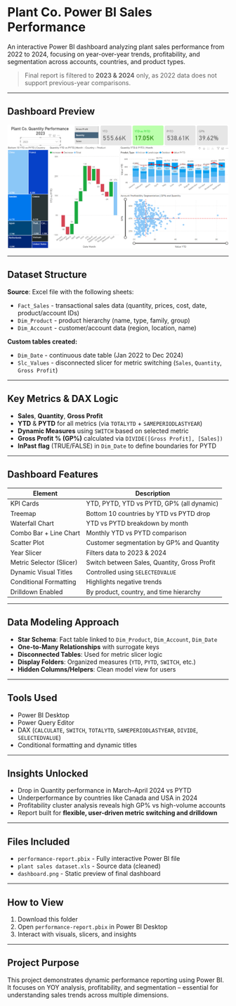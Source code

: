 # Plant Co. Power BI Sales Performance

An interactive Power BI dashboard analyzing plant sales performance from 2022 to 2024, focusing on year-over-year trends, profitability, and segmentation across accounts, countries, and product types.

> Final report is filtered to **2023 & 2024** only, as 2022 data does not support previous-year comparisons.

---

## Dashboard Preview

![Dashboard Preview](dashboard.png)

---

## Dataset Structure

**Source**: Excel file with the following sheets:
- `Fact_Sales` - transactional sales data (quantity, prices, cost, date, product/account IDs)
- `Dim_Product` - product hierarchy (name, type, family, group)
- `Dim_Account` - customer/account data (region, location, name)

**Custom tables created:**
- `Dim_Date` - continuous date table (Jan 2022 to Dec 2024)
- `Slc_Values` - disconnected slicer for metric switching (`Sales`, `Quantity`, `Gross Profit`)

---

## Key Metrics & DAX Logic

- **Sales**, **Quantity**, **Gross Profit**
- **YTD** & **PYTD** for all metrics (via `TOTALYTD` + `SAMEPERIODLASTYEAR`)
- **Dynamic Measures** using `SWITCH` based on selected metric
- **Gross Profit % (GP%)** calculated via `DIVIDE([Gross Profit], [Sales])`
- **InPast flag** (TRUE/FALSE) in `Dim_Date` to define boundaries for PYTD

---

## Dashboard Features

| Element                        | Description |
|--------------------------------|-------------|
| KPI Cards                      | YTD, PYTD, YTD vs PYTD, GP% (all dynamic) |
| Treemap                        | Bottom 10 countries by YTD vs PYTD drop |
| Waterfall Chart                | YTD vs PYTD breakdown by month |
| Combo Bar + Line Chart         | Monthly YTD vs PYTD comparison |
| Scatter Plot                   | Customer segmentation by GP% and Quantity |
| Year Slicer                    | Filters data to 2023 & 2024 |
| Metric Selector (Slicer)       | Switch between Sales, Quantity, Gross Profit |
| Dynamic Visual Titles          | Controlled using `SELECTEDVALUE` |
| Conditional Formatting         | Highlights negative trends |
| Drilldown Enabled              | By product, country, and time hierarchy |

---

## Data Modeling Approach

- **Star Schema**: Fact table linked to `Dim_Product`, `Dim_Account`, `Dim_Date`
- **One-to-Many Relationships** with surrogate keys
- **Disconnected Tables**: Used for metric slicer logic
- **Display Folders**: Organized measures (`YTD`, `PYTD`, `SWITCH`, etc.)
- **Hidden Columns/Helpers**: Clean model view for users

---

## Tools Used

- Power BI Desktop
- Power Query Editor
- DAX (`CALCULATE`, `SWITCH`, `TOTALYTD`, `SAMEPERIODLASTYEAR`, `DIVIDE`, `SELECTEDVALUE`)
- Conditional formatting and dynamic titles

---

## Insights Unlocked

- Drop in Quantity performance in March–April 2024 vs PYTD
- Underperformance by countries like Canada and USA in 2024
- Profitability cluster analysis reveals high GP% vs high-volume accounts
- Report built for **flexible, user-driven metric switching and drilldown**

---

## Files Included

- `performance-report.pbix` - Fully interactive Power BI file
- `plant sales dataset.xls` - Source data (cleaned)
- `dashboard.png` - Static preview of final dashboard

---

## How to View

1. Download this folder  
2. Open `performance-report.pbix` in Power BI Desktop  
3. Interact with visuals, slicers, and insights  

---

## Project Purpose

This project demonstrates dynamic performance reporting using Power BI. It focuses on YOY analysis, profitability, and segmentation – essential for understanding sales trends across multiple dimensions.
